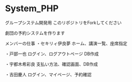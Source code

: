 # System_PHP
グループシステム開発用
このリポジトリをForkしてください

劇団の予約システムを作ります

メンバーの仕事
・セキリィ伊良夢
ホーム、講演一覧、座席指定

・戸部一也
ログイン、ログアウトページ
DB作成


・宇都木希彩良
支払い方法、確認画面、DB作成


・吉田慶人
ログイン、マイページ、予約確認


